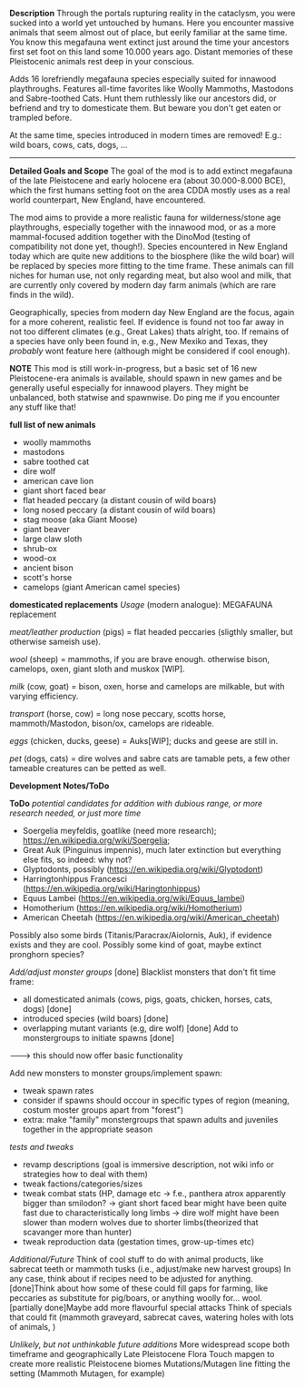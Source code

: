 **Description**
Through the portals rupturing reality in the cataclysm, you were sucked into a world yet untouched by humans. Here you encounter massive animals that seem almost out of place, but eerily familiar at the same time. You know this megafauna went extinct just around the time your ancestors first set foot on this land some 10.000 years ago. Distant memories of these Pleistocenic animals rest deep in your conscious. 

Adds 16 lorefriendly megafauna species especially suited for innawood playthroughs. Features all-time favorites like Woolly Mammoths, Mastodons and Sabre-toothed Cats. Hunt them ruthlessly like our ancestors did, or befriend and try to domesticate them. But beware you don't get eaten or trampled before.

At the same time, species introduced in modern times are removed! E.g.: wild boars, cows, cats, dogs, ... 

--------

**Detailed Goals and Scope**
The goal of the mod is to add extinct megafauna of the late Pleistocene and early holocene era (about 30.000-8.000 BCE), which the first humans setting foot on the area CDDA mostly uses as a real world counterpart, New England, have encountered.

The mod aims to provide a more realistic fauna for wilderness/stone age playthroughs, especially together with the innawood mod, or as a more mammal-focused addition together with the DinoMod (testing of compatibility not done yet, though!). Species encountered in New England today which are quite new additions to the biosphere (like the wild boar) will be replaced by species more fitting to the time frame. These animals can fill niches for human use, not only regarding meat, but also wool and milk, that are currently only covered by modern day farm animals (which are rare finds in the wild).

Geographically, species from modern day New England are the focus, again for a more coherent, realistic feel. If evidence is found not too far away in not too different climates (e.g., Great Lakes) thats alright, too. If remains of a species have only been found in, e.g., New Mexiko and Texas, they *probably* wont feature here (although might be considered if cool enough).

**NOTE**
This mod is still work-in-progress, but a basic set of 16 new Pleistocene-era animals is available, should spawn in new games and be generally useful especially for innawood players. They might be unbalanced, both statwise and spawnwise. Do ping me if you encounter any stuff like that! 

**full list of new animals**
- woolly mammoths
- mastodons
- sabre toothed cat
- dire wolf
- american cave lion
- giant short faced bear
- flat headed peccary (a distant cousin of wild boars)
- long nosed peccary (a distant cousin of wild boars)
- stag moose (aka Giant Moose)
- giant beaver
- large claw sloth
- shrub-ox
- wood-ox
- ancient bison 
- scott's horse
- camelops (giant American camel species)

**domesticated replacements**
*Usage* (modern analogue): MEGAFAUNA replacement

*meat/leather production* (pigs) = flat headed peccaries (sligthly smaller, but otherwise sameish use).

*wool* (sheep) = mammoths, if you are brave enough. otherwise bison, camelops, oxen, giant sloth and muskox [WIP].

*milk* (cow, goat) = bison, oxen, horse and camelops are milkable, but with varying efficiency.

*transport* (horse, cow) = long nose peccary, scotts horse, mammoth/Mastodon, bison/ox, camelops are rideable.

*eggs* (chicken, ducks, geese) = Auks[WIP]; ducks and geese are still in.

*pet* (dogs, cats) = dire wolves and sabre cats are tamable pets, a few other tameable creatures can be petted as well.


**Development Notes/ToDo**

**ToDo**
*potential candidates for addition with dubious range, or more research needed, or just more time*
- Soergelia meyfeldis, goatlike (need more research); https://en.wikipedia.org/wiki/Soergelia;
- Great Auk (Pinguinus impennis), much later extinction but everything else fits, so indeed: why not?
- Glyptodonts, possibly (https://en.wikipedia.org/wiki/Glyptodont)
- Harringtonhippus Francesci (https://en.wikipedia.org/wiki/Haringtonhippus)
- Equus Lambei (https://en.wikipedia.org/wiki/Equus_lambei)
- Homotherium (https://en.wikipedia.org/wiki/Homotherium)
- American Cheetah (https://en.wikipedia.org/wiki/American_cheetah)

Possibly also some birds (Titanis/Paracrax/Aiolornis, Auk), if evidence exists and they are cool.
Possibly some kind of goat, maybe extinct pronghorn species?

*Add/adjust monster groups* [done]
Blacklist monsters that don't fit time frame:
- all domesticated animals (cows, pigs, goats, chicken, horses, cats, dogs) [done]
- introduced species (wild boars) [done]
- overlapping mutant variants (e.g, dire wolf) [done]
Add to monstergroups to initiate spawns [done]

---> this should now offer basic functionality

Add new monsters to monster groups/implement spawn:
- tweak spawn rates
- consider if spawns should occour in specific types of region (meaning, costum moster groups apart from "forest")
- extra: make "family" monstergroups that spawn adults and juveniles together in the appropriate season


*tests and tweaks*
- revamp descriptions (goal is immersive description, not wiki info or strategies how to deal with them)
- tweak factions/categories/sizes
- tweak combat stats (HP, damage etc 
    -> f.e., panthera atrox apparently bigger than smilodon?
    -> giant short faced bear might have been quite fast due to characteristically long limbs
    -> dire wolf might have been slower than modern wolves due to shorter limbs(theorized that scavanger more than hunter)
- tweak reproduction data (gestation times, grow-up-times etc)

*Additional/Future*
Think of cool stuff to do with animal products, like sabrecat teeth or mammoth tusks (i.e., adjust/make new harvest groups)
In any case, think about if recipes need to be adjusted for anything.
[done]Think about how some of these could fill gaps for farming, like peccaries as substitute for pig/boars, or anything woolly for... wool.
[partially done]Maybe add more flavourful special attacks
Think of specials that could fit (mammoth graveyard, sabrecat caves, watering holes with lots of animals, )

*Unlikely, but not unthinkable future additions*
More widespread scope both timeframe and geographically
Late Pleistocene Flora
Touch mapgen to create more realistic Pleistocene biomes
Mutations/Mutagen line fitting the setting (Mammoth Mutagen, for example)